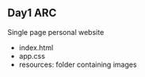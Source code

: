 ## Day1 ARC
Single page personal website
- index.html
- app.css
- resources: folder containing images
